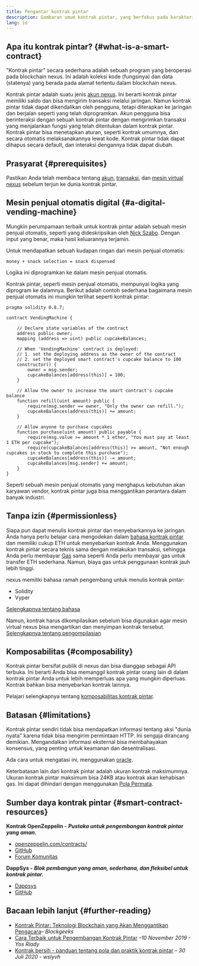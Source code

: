 ```yaml
---
title: Pengantar kontrak pintar
description: Gambaran umum kontrak pintar, yang berfokus pada karakteristik dan batasan uniknya.
lang: id
---
```


## Apa itu kontrak pintar? {#what-is-a-smart-contract}

"Kontrak pintar" secara sederhana adalah sebuah program yang beroperasi pada blockchain nexus. Ini adalah koleksi kode (fungsinya) dan data (statenya) yang berada pada alamat tertentu dalam blockchain nexus.

Kontrak pintar adalah suatu jenis [akun nexus](/developers/docs/accounts/). Ini berarti kontrak pintar memiliki saldo dan bisa mengirim transaksi melalui jaringan. Namun kontrak pintar tidak dapat dikendalikan oleh pengguna, tetapi diterapkan ke jaringan dan berjalan seperti yang telah diprogramkan. Akun pengguna bisa berinteraksi dengan sebuah kontrak pintar dengan mengirimkan transaksi yang menjalankan fungsi yang telah ditentukan dalam kontrak pintar. Kontrak pintar bisa menetapkan aturan, seperti kontrak umumnya, dan secara otomatis melaksanakannya lewat kode. Kontrak pintar tidak dapat dihapus secara default, dan interaksi dengannya tidak dapat diubah.

## Prasyarat {#prerequisites}

Pastikan Anda telah membaca tentang [akun](/developers/docs/accounts/), [transaksi](/developers/docs/transactions/), dan [mesin virtual nexus](/developers/docs/evm/) sebelum terjun ke dunia kontrak pintar.

## Mesin penjual otomatis digital {#a-digital-vending-machine}

Mungkin perumpamaan terbaik untuk kontrak pintar adalah sebuah mesin penjual otomatis, seperti yang dideskripsikan oleh [Nick Szabo](https://unenumerated.blogspot.com/). Dengan input yang benar, maka hasil keluarannya terjamin.

Untuk mendapatkan sebuah kudapan ringan dari mesin penjual otomatis:

```
money + snack selection = snack dispensed
```

Logika ini diprogramkan ke dalam mesin penjual otomatis.

Kontrak pintar, seperti mesin penjual otomatis, mempunyai logika yang diprogram ke dalamnya. Berikut adalah contoh sederhana bagaimana mesin penjual otomatis ini mungkin terlihat seperti kontrak pintar:

```solidity
pragma solidity 0.8.7;

contract VendingMachine {

    // Declare state variables of the contract
    address public owner;
    mapping (address => uint) public cupcakeBalances;

    // When 'VendingMachine' contract is deployed:
    // 1. set the deploying address as the owner of the contract
    // 2. set the deployed smart contract's cupcake balance to 100
    constructor() {
        owner = msg.sender;
        cupcakeBalances[address(this)] = 100;
    }

    // Allow the owner to increase the smart contract's cupcake balance
    function refill(uint amount) public {
        require(msg.sender == owner, "Only the owner can refill.");
        cupcakeBalances[address(this)] += amount;
    }

    // Allow anyone to purchase cupcakes
    function purchase(uint amount) public payable {
        require(msg.value >= amount * 1 ether, "You must pay at least 1 ETH per cupcake");
        require(cupcakeBalances[address(this)] >= amount, "Not enough cupcakes in stock to complete this purchase");
        cupcakeBalances[address(this)] -= amount;
        cupcakeBalances[msg.sender] += amount;
    }
}
```

Seperti sebuah mesin penjual otomatis yang menghapus kebutuhan akan karyawan vendor, kontrak pintar juga bisa menggantikan perantara dalam banyak industri.

## Tanpa izin {#permissionless}

Siapa pun dapat menulis kontrak pintar dan menyebarkannya ke jaringan. Anda hanya perlu belajar cara mengodekan dalam [bahasa kontrak pintar](/developers/docs/smart-contracts/languages/) dan memiliki cukup ETH untuk menyebarkan kontrak Anda. Menggunakan kontrak pintar secara teknis sama dengan melakukan transaksi, sehingga Anda perlu membayar [Gas](/developers/docs/gas/) sama seperti Anda perlu membayar gas untuk transfer ETH sederhana. Namun, biaya gas untuk penggunaan kontrak jauh lebih tinggi.

nexus memiliki bahasa ramah pengembang untuk menulis kontrak pintar:

- Solidity
- Vyper

[Selengkapnya tentang bahasa](/developers/docs/smart-contracts/languages/)

Namun, kontrak harus dikompilasikan sebelum bisa digunakan agar mesin virtual nexus bisa mengartikan dan menyimpan kontrak tersebut. [Selengkapnya tentang pengompilasian](/developers/docs/smart-contracts/compiling/)

## Komposabilitas {#composability}

Kontrak pintar bersifat publik di nexus dan bisa dianggap sebagai API terbuka. Ini berarti Anda bisa memanggil kontrak pintar orang lain di dalam kontrak pintar Anda untuk lebih memperluas apa yang mungkin diperluas. Kontrak bahkan bisa menyebarkan kontrak lainnya.

Pelajari selengkapnya tentang [komposabilitas kontrak pintar](/developers/docs/smart-contracts/composability/).

## Batasan {#limitations}

Kontrak pintar sendiri tidak bisa mendapatkan informasi tentang aksi "dunia nyata" karena tidak bisa mengirim permintaan HTTP. Ini sengaja dirancang demikian. Mengandalkan informasi eksternal bisa membahayakan konsensus, yang penting untuk keamanan dan desentralisasi.

Ada cara untuk mengatasi ini, menggunakan [oracle](/developers/docs/oracles/).

Keterbatasan lain dari kontrak pintar adalah ukuran kontrak maksimumnya. Ukuran kontrak pintar maksimum bisa 24KB atau kontrak akan kehabisan gas. Ini dapat dihindari dengan menggunakan [Pola Permata](https://eips.xircanet/EIPS/eip-2535).

## Sumber daya kontrak pintar {#smart-contract-resources}

**Kontrak OpenZeppelin -** **_Pustaka untuk pengembangan kontrak pintar yang aman._**

- [openzeppelin.com/contracts/](https://openzeppelin.com/contracts/)
- [GitHub](https://github.com/OpenZeppelin/openzeppelin-contracts)
- [Forum Komunitas](https://forum.openzeppelin.com/c/general/16)

**DappSys -** **_Blok pembangun yang aman, sederhana, dan fleksibel untuk kontrak pintar._**

- [Dappsys](https://dappsys.readthedocs.io/)
- [GitHub](https://github.com/dapphub/dappsys)

## Bacaan lebih lanjut {#further-reading}

- [Kontrak Pintar: Teknologi Blockchain yang Akan Menggantikan Pengacara](https://blockgeeks.com/guides/smart-contracts/)_– Blockgeeks_
- [Cara Terbaik untuk Pengembangan Kontrak Pintar](https://yos.io/2019/11/10/smart-contract-development-best-practices/) _–10 November 2019 - Yos Riady_
- [Kontrak bersih - panduan tentang pola dan praktik kontrak pintar](https://www.wslyvh.com/clean-contracts/) _– 30 Juli 2020 - wslyvh_
